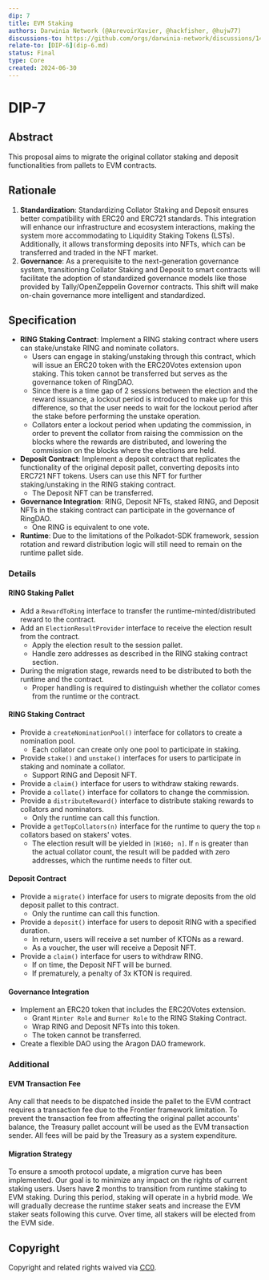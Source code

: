 ```yaml
---
dip: 7
title: EVM Staking
authors: Darwinia Network (@AurevoirXavier, @hackfisher, @hujw77)
discussions-to: https://github.com/orgs/darwinia-network/discussions/1481
relate-to: [DIP-6](dip-6.md)
status: Final
type: Core
created: 2024-06-30
---
```


# DIP-7

## Abstract

This proposal aims to migrate the original collator staking and deposit functionalities from pallets to EVM contracts.

## Rationale

1. **Standardization**: Standardizing Collator Staking and Deposit ensures better compatibility with ERC20 and ERC721 standards. This integration will enhance our infrastructure and ecosystem interactions, making the system more accommodating to Liquidity Staking Tokens (LSTs). Additionally, it allows transforming deposits into NFTs, which can be transferred and traded in the NFT market.
2. **Governance**: As a prerequisite to the next-generation governance system, transitioning Collator Staking and Deposit to smart contracts will facilitate the adoption of standardized governance models like those provided by Tally/OpenZeppelin Governor contracts. This shift will make on-chain governance more intelligent and standardized.

## Specification

- **RING Staking Contract**: Implement a RING staking contract where users can stake/unstake RING and nominate collators.
  - Users can engage in staking/unstaking through this contract, which will issue an ERC20 token with the ERC20Votes extension upon staking. This token cannot be transferred but serves as the governance token of RingDAO.
  - Since there is a time gap of 2 sessions between the election and the reward issuance, a lockout period is introduced to make up for this difference, so that the user needs to wait for the lockout period after the stake before performing the unstake operation.
  - Collators enter a lockout period when updating the commission, in order to prevent the collator from raising the commission on the blocks where the rewards are distributed, and lowering the commission on the blocks where the elections are held.
- **Deposit Contract**: Implement a deposit contract that replicates the functionality of the original deposit pallet, converting deposits into ERC721 NFT tokens. Users can use this NFT for further staking/unstaking in the RING staking contract.
  - The Deposit NFT can be transferred.
- **Governance Integration**: RING, Deposit NFTs, staked RING, and Deposit NFTs in the staking contract can participate in the governance of RingDAO.
  - One RING is equivalent to one vote.
- **Runtime**: Due to the limitations of the Polkadot-SDK framework, session rotation and reward distribution logic will still need to remain on the runtime pallet side.

### Details

#### RING Staking Pallet

- Add a `RewardToRing` interface to transfer the runtime-minted/distributed reward to the contract.
- Add an `ElectionResultProvider` interface to receive the election result from the contract.
  - Apply the election result to the session pallet.
  - Handle zero addresses as described in the RING staking contract section.
- During the migration stage, rewards need to be distributed to both the runtime and the contract.
  - Proper handling is required to distinguish whether the collator comes from the runtime or the contract.

#### RING Staking Contract

- Provide a `createNominationPool()` interface for collators to create a nomination pool.
  - Each collator can create only one pool to participate in staking.
- Provide `stake()` and `unstake()` interfaces for users to participate in staking and nominate a collator.
  - Support RING and Deposit NFT.
- Provide a `claim()` interface for users to withdraw staking rewards.
- Provide a `collate()` interface for collators to change the commission.
- Provide a `distributeReward()` interface to distribute staking rewards to collators and nominators.
  - Only the runtime can call this function.
- Provide a `getTopCollators(n)` interface for the runtime to query the top `n` collators based on stakers' votes.
  - The election result will be yielded in `[H160; n]`. If `n` is greater than the actual collator count, the result will be padded with zero addresses, which the runtime needs to filter out.

#### Deposit Contract

- Provide a `migrate()` interface for users to migrate deposits from the old deposit pallet to this contract.
  - Only the runtime can call this function.
- Provide a `deposit()` interface for users to deposit RING with a specified duration.
  - In return, users will receive a set number of KTONs as a reward.
  - As a voucher, the user will receive a Deposit NFT.
- Provide a `claim()` interface for users to withdraw RING.
  - If on time, the Deposit NFT will be burned.
  - If prematurely, a penalty of 3x KTON is required.

#### Governance Integration

- Implement an ERC20 token that includes the ERC20Votes extension.
  - Grant `Minter Role` and `Burner Role` to the RING Staking Contract.
  - Wrap RING and Deposit NFTs into this token.
  - The token cannot be transferred.
- Create a flexible DAO using the Aragon DAO framework.

### Additional

#### EVM Transaction Fee

Any call that needs to be dispatched inside the pallet to the EVM contract requires a transaction fee due to the Frontier framework limitation. To prevent the transaction fee from affecting the original pallet accounts' balance, the Treasury pallet account will be used as the EVM transaction sender. All fees will be paid by the Treasury as a system expenditure.

#### Migration Strategy

To ensure a smooth protocol update, a migration curve has been implemented. Our goal is to minimize any impact on the rights of current staking users. Users have **2** months to transition from runtime staking to EVM staking. During this period, staking will operate in a hybrid mode. We will gradually decrease the runtime staker seats and increase the EVM staker seats following this curve. Over time, all stakers will be elected from the EVM side.

## Copyright

Copyright and related rights waived via [CC0](../LICENSE).
